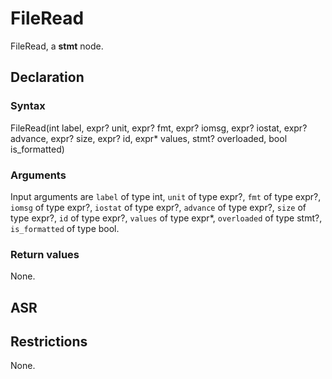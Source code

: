 <!-- This is an automatically generated file. Do not edit it manually. -->

# FileRead

FileRead, a **stmt** node.

## Declaration

### Syntax

FileRead(int label, expr? unit, expr? fmt, expr? iomsg, expr? iostat, expr? advance, expr? size, expr? id, expr* values, stmt? overloaded, bool is_formatted)

### Arguments
Input arguments are `label` of type int, `unit` of type expr?, `fmt` of type expr?, `iomsg` of type expr?, `iostat` of type expr?, `advance` of type expr?, `size` of type expr?, `id` of type expr?, `values` of type expr*, `overloaded` of type stmt?, `is_formatted` of type bool.

### Return values

None.

## ASR

<!-- Generate ASR using pickle. -->

## Restrictions

<!-- Generated from asr_verify.cpp. -->
None.